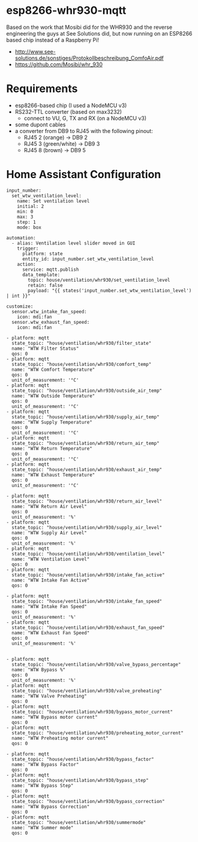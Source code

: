 # esp8266-whr930-mqtt
Based on the work that Mosibi did for the WHR930 and the reverse engineering the guys at See Solutions did, but now running on an ESP8266 based chip instead of a Raspberry Pi!

* http://www.see-solutions.de/sonstiges/Protokollbeschreibung_ComfoAir.pdf
* https://github.com/Mosibi/whr_930

# Requirements
* esp8266-based chip (I used a NodeMCU v3)
* RS232-TTL converter (based on max3232)
  * connect to VU, G, TX and RX (on a NodeMCU v3)
* some dupont cables
* a converter from DB9 to RJ45 with the following pinout:
  * RJ45 2 (orange) -> DB9 2
  * RJ45 3 (green/white) -> DB9 3
  * RJ45 8 (brown) -> DB9 5


# Home Assistant Configuration

```
input_number:
  set_wtw_ventilation_level:
    name: Set ventilation level
    initial: 2
    min: 0
    max: 3
    step: 1
    mode: box

automation:
  - alias: Ventilation level slider moved in GUI
    trigger:
      platform: state
      entity_id: input_number.set_wtw_ventilation_level
    action:
      service: mqtt.publish
      data_template:
        topic: house/ventilation/whr930/set_ventilation_level
        retain: false
        payload: "{{ states('input_number.set_wtw_ventilation_level') | int }}"

customize:
  sensor.wtw_intake_fan_speed:
    icon: mdi:fan
  sensor.wtw_exhaust_fan_speed:
    icon: mdi:fan

- platform: mqtt
  state_topic: "house/ventilation/whr930/filter_state"
  name: "WTW Filter Status"
  qos: 0
- platform: mqtt
  state_topic: "house/ventilation/whr930/comfort_temp"
  name: "WTW Comfort Temperature"
  qos: 0
  unit_of_measurement: '°C'
- platform: mqtt
  state_topic: "house/ventilation/whr930/outside_air_temp"
  name: "WTW Outside Temperature"
  qos: 0
  unit_of_measurement: '°C'
- platform: mqtt
  state_topic: "house/ventilation/whr930/supply_air_temp"
  name: "WTW Supply Temperature"
  qos: 0
  unit_of_measurement: '°C'
- platform: mqtt
  state_topic: "house/ventilation/whr930/return_air_temp"
  name: "WTW Return Temperature"
  qos: 0
  unit_of_measurement: '°C'
- platform: mqtt
  state_topic: "house/ventilation/whr930/exhaust_air_temp"
  name: "WTW Exhaust Temperature"
  qos: 0
  unit_of_measurement: '°C'

- platform: mqtt
  state_topic: "house/ventilation/whr930/return_air_level"
  name: "WTW Return Air Level"
  qos: 0
  unit_of_measurement: '%'
- platform: mqtt
  state_topic: "house/ventilation/whr930/supply_air_level"
  name: "WTW Supply Air Level"
  qos: 0
  unit_of_measurement: '%'
- platform: mqtt
  state_topic: "house/ventilation/whr930/ventilation_level"
  name: "WTW Ventilation Level"
  qos: 0
- platform: mqtt
  state_topic: "house/ventilation/whr930/intake_fan_active"
  name: "WTW Intake Fan Active"
  qos: 0

- platform: mqtt
  state_topic: "house/ventilation/whr930/intake_fan_speed"
  name: "WTW Intake Fan Speed"
  qos: 0
  unit_of_measurement: '%'
- platform: mqtt
  state_topic: "house/ventilation/whr930/exhaust_fan_speed"
  name: "WTW Exhaust Fan Speed"
  qos: 0
  unit_of_measurement: '%'


- platform: mqtt
  state_topic: "house/ventilation/whr930/valve_bypass_percentage"
  name: "WTW Bypass %"
  qos: 0
  unit_of_measurement: '%'
- platform: mqtt
  state_topic: "house/ventilation/whr930/valve_preheating"
  name: "WTW Valve Preheating"
  qos: 0
- platform: mqtt
  state_topic: "house/ventilation/whr930/bypass_motor_current"
  name: "WTW Bypass motor current"
  qos: 0
- platform: mqtt
  state_topic: "house/ventilation/whr930/preheating_motor_current"
  name: "WTW Preheating motor current"
  qos: 0

- platform: mqtt
  state_topic: "house/ventilation/whr930/bypass_factor"
  name: "WTW Bypass Factor"
  qos: 0
- platform: mqtt
  state_topic: "house/ventilation/whr930/bypass_step"
  name: "WTW Bypass Step"
  qos: 0
- platform: mqtt
  state_topic: "house/ventilation/whr930/bypass_correction"
  name: "WTW Bypass Correction"
  qos: 0
- platform: mqtt
  state_topic: "house/ventilation/whr930/summermode"
  name: "WTW Summer mode"
  qos: 0

```